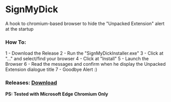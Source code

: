 # SignMyDick
A hook to chromium-based browser to hide the "Unpacked Extension" alert at the startup

### How To:
1 - Download the Release
2 - Run the "SignMyDickInstaller.exe"
3 - Click at "..." and select/find your browser
4 - Click at "Install"
5 - Launch the Browser
6 - Read the messages and confirm when he display the Unpacked Extension dialogue title
7 - Goodbye Alert :) 

### Releases: [Download](https://github.com/marcussacana/SignMyDick/releases)

**PS: Tested with Microsoft Edge Chromium Only**